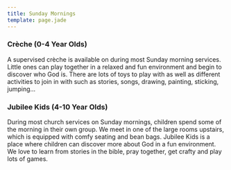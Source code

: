 ```yaml
---
title: Sunday Mornings
template: page.jade
---
```


### Crèche (0-4 Year Olds)

A supervised crèche is available on during most Sunday morning services. Little ones can play together in a relaxed and fun environment and begin to discover who God is.  There are lots of toys to play with as well as different activities to join in with such as stories, songs, drawing, painting, sticking, jumping...

### Jubilee Kids (4-10 Year Olds)

During most church services on Sunday mornings, children spend some of the morning in their own group. We meet in one of the large rooms upstairs, which is equipped with comfy seating and bean bags. Jubilee Kids is a place where children can discover more about God in a fun environment. We love to learn from stories in the bible, pray together, get crafty and play lots of games.
